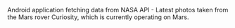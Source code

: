 Android application fetching data from NASA API - Latest photos taken from the Mars rover Curiosity, which is currently operating on Mars.
